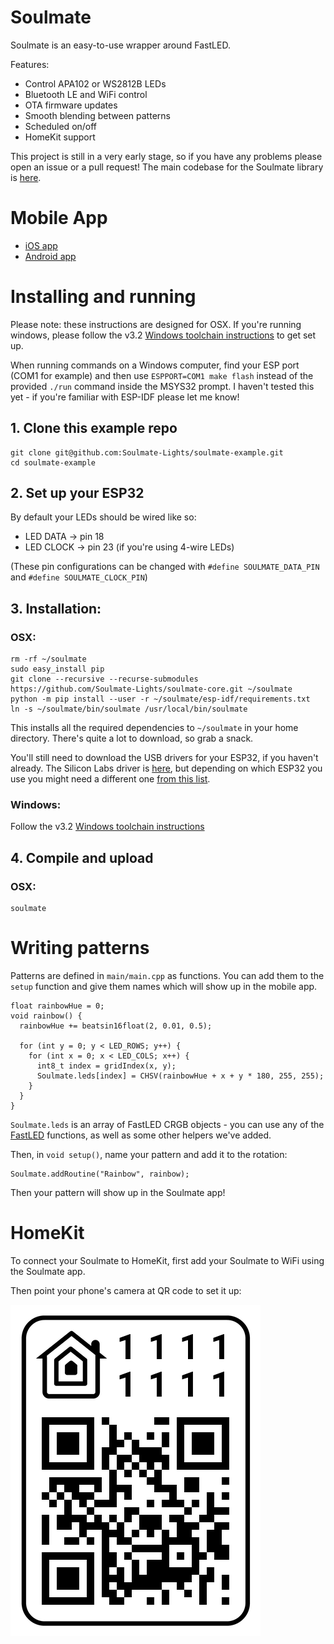 # Soulmate

Soulmate is an easy-to-use wrapper around FastLED.

Features:

- Control APA102 or WS2812B LEDs
- Bluetooth LE and WiFi control
- OTA firmware updates
- Smooth blending between patterns
- Scheduled on/off
- HomeKit support

This project is still in a very early stage, so if you have any problems please open an issue or a pull request! The main codebase for the Soulmate library is [here](https://github.com/Soulmate-Lights/soulmate-core).

# Mobile App

- [iOS app](https://apps.apple.com/us/app/soulmate-lights/id1330064071)
- [Android app](https://play.google.com/store/apps/details?id=com.lantern&hl=en_US)

# Installing and running

Please note: these instructions are designed for OSX. If you're running windows, please
follow the v3.2 [Windows toolchain instructions](https://docs.espressif.com/projects/esp-idf/en/stable/get-started/windows-setup.html#get-started-windows-tools-installer) to get set up.

When running commands on a Windows computer, find your ESP port (COM1 for example) and then use `ESPPORT=COM1 make flash` instead of the provided `./run` command inside the MSYS32 prompt. I haven't tested this yet - if you're familiar with ESP-IDF please let me know!

## 1. Clone this example repo

```
git clone git@github.com:Soulmate-Lights/soulmate-example.git
cd soulmate-example
```

## 2. Set up your ESP32

By default your LEDs should be wired like so:

- LED DATA -> pin 18
- LED CLOCK -> pin 23 (if you're using 4-wire LEDs)

(These pin configurations can be changed with `#define SOULMATE_DATA_PIN` and `#define SOULMATE_CLOCK_PIN`)

## 3. Installation:

### OSX:

```
rm -rf ~/soulmate
sudo easy_install pip
git clone --recursive --recurse-submodules https://github.com/Soulmate-Lights/soulmate-core.git ~/soulmate
python -m pip install --user -r ~/soulmate/esp-idf/requirements.txt
ln -s ~/soulmate/bin/soulmate /usr/local/bin/soulmate
```

This installs all the required dependencies to `~/soulmate` in your home directory. There's quite a lot to download, so grab a snack.

You'll still need to download the USB drivers for your ESP32, if you haven't already. The Silicon Labs driver is [here](https://www.silabs.com/documents/public/software/Mac_OSX_VCP_Driver.zip), but depending on which ESP32 you use you might need a different one [from this list](https://docs.espressif.com/projects/esp-idf/en/latest/esp32/get-started/establish-serial-connection.html).

### Windows:

Follow the v3.2 [Windows toolchain instructions](https://docs.espressif.com/projects/esp-idf/en/stable/get-started/windows-setup.html#get-started-windows-tools-installer)

## 4. Compile and upload

### OSX:

```
soulmate
```

# Writing patterns

Patterns are defined in `main/main.cpp` as functions. You can add them to the `setup` function and give them names which will show up in the mobile app.

```
float rainbowHue = 0;
void rainbow() {
  rainbowHue += beatsin16float(2, 0.01, 0.5);

  for (int y = 0; y < LED_ROWS; y++) {
    for (int x = 0; x < LED_COLS; x++) {
      int8_t index = gridIndex(x, y);
      Soulmate.leds[index] = CHSV(rainbowHue + x + y * 180, 255, 255);
    }
  }
}
```

`Soulmate.leds` is an array of FastLED CRGB objects - you can use any of the [FastLED](https://github.com/FastLED/FastLED/wiki/Basic-usage) functions, as well as some other helpers we've added.

Then, in `void setup()`, name your pattern and add it to the rotation:

```
Soulmate.addRoutine("Rainbow", rainbow);
```

Then your pattern will show up in the Soulmate app!

# HomeKit

To connect your Soulmate to HomeKit, first add your Soulmate to WiFi using the Soulmate app.

Then point your phone's camera at QR code to set it up:

![QR code](https://github.com/Soulmate-Lights/soulmate-core/blob/master/qrcode.png?raw=true)
